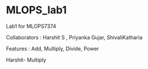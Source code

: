 # MLOPS_lab1
Lab1 for MLOPS7374


Collaborators : Harshit S , Priyanka Gujar, ShivaliKatharia


Features : Add, Multiply, Divide, Power

Harshit- Multiply